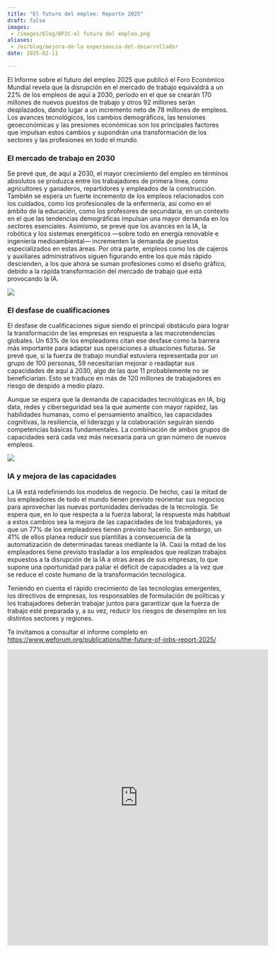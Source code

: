 ```yaml
---
title: "El futuro del empleo: Reporte 2025"
draft: false
images:
 - /images/blog/BP2C-el futuro del empleo.png
aliases:
 - /es/blog/mejora-de-la experiencia-del-desarrollador 
date: 2025-02-11

---
```


El Informe sobre el futuro del empleo 2025 que publicó el Foro Económico Mundial revela que la disrupción en el mercado de trabajo equivaldrá a un 22% de los empleos de aquí a 2030, período en el que se crearán 170 millones de nuevos puestos de trabajo y otros 92 millones serán desplazados, dando lugar a un incremento neto de 78 millones de empleos. Los avances tecnológicos, los cambios demográficos, las tensiones geoeconómicas y las presiones económicas son los principales factores que impulsan estos cambios y supondrán una transformación de los sectores y las profesiones en todo el mundo.

### El mercado de trabajo en 2030

Se prevé que, de aquí a 2030, el mayor crecimiento del empleo en términos absolutos se produzca entre los trabajadores de primera línea, como agricultores y ganaderos, repartidores y empleados de la construcción. También se espera un fuerte incremento de los empleos relacionados con los cuidados, como los profesionales de la enfermería, así como en el ámbito de la educación, como los profesores de secundaria, en un contexto en el que las tendencias demográficas impulsan una mayor demanda en los sectores esenciales. Asimismo, se prevé que los avances en la IA, la robótica y los sistemas energéticos —sobre todo en energía renovable e ingeniería medioambiental— incrementen la demanda de puestos especializados en estas áreas. Por otra parte, empleos como los de cajeros y auxiliares administrativos siguen figurando entre los que más rápido descienden, a los que ahora se suman profesiones como el diseño gráfico, debido a la rápida transformación del mercado de trabajo que está provocando la IA.


<img src="/images/blog/informe-del-futuro-del-empleo-2025.png" class="img-fluid mx-auto d-block mt-2 mb-4" >


### El desfase de cualificaciones

El desfase de cualificaciones sigue siendo el principal obstáculo para lograr la transformación de las empresas en respuesta a las macrotendencias globales. Un 63% de los empleadores citan ese desfase como la barrera más importante para adaptar sus operaciones a situaciones futuras. Se prevé que, si la fuerza de trabajo mundial estuviera representada por un grupo de 100 personas, 59 necesitarían mejorar o readaptar sus capacidades de aquí a 2030, algo de las que 11 probablemente no se beneficiarían. Esto se traduce en más de 120 millones de trabajadores en riesgo de despido a medio plazo.

Aunque se espera que la demanda de capacidades tecnológicas en IA, big data, redes y ciberseguridad sea la que aumente con mayor rapidez, las habilidades humanas, como el pensamiento analítico, las capacidades cognitivas, la resiliencia, el liderazgo y la colaboración
seguirán siendo competencias básicas fundamentales. La combinación de ambos grupos de capacidades será cada vez más necesaria para un gran número de nuevos empleos.

<img src="/images/blog/capacidades-que-creceran-en-2030.png" class="img-fluid mx-auto d-block mt-2 mb-4" >


### IA y mejora de las capacidades

La IA está redefiniendo los modelos de negocio. De hecho, casi la mitad de los empleadores de todo el mundo tienen previsto reorientar sus negocios para aprovechar las nuevas portunidades
derivadas de la tecnología. Se espera que, en lo que respecta a la fuerza laboral, la respuesta más habitual a estos cambios sea la mejora de las capacidades de los trabajadores, ya que un 77% de los empleadores tienen previsto hacerlo. Sin embargo, un 41% de ellos planea reducir sus plantillas a consecuencia de la automatización de determinadas tareas mediante la IA. Casi la mitad de los empleadores tiene previsto trasladar a los empleados que realizan trabajos expuestos a la disrupción de la IA a otras áreas de sus empresas, lo que supone una oportunidad para paliar el déficit de capacidades a la vez que se reduce el coste humano de la transformación tecnológica.

Teniendo en cuenta el rápido crecimiento de las tecnologías emergentes, los directivos de empresas, los responsables de formulación de políticas y los trabajadores deberán trabajar juntos para garantizar que la fuerza de trabajo esté preparada y, a su vez, reducir los riesgos de desempleo en los distintos sectores y regiones.

Te invitamos a consultar el informe completo en https://www.weforum.org/publications/the-future-of-jobs-report-2025/

<div class="container">
<p><iframe class="mx-auto d-block" frameborder="0" height="670" src="https://cdn.forms-content.sg-form.com/b0d10a69-e8ab-11ef-97b7-1ee12bc8f7dd" width="590">Loading...</iframe></p>
</div>
